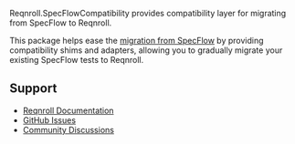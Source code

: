 ﻿Reqnroll.SpecFlowCompatibility provides compatibility layer for migrating from SpecFlow to Reqnroll.

This package helps ease the [migration from SpecFlow](https://docs.reqnroll.net/latest/guides/migrating-from-specflow.html) by providing compatibility shims and adapters, allowing you to gradually migrate your existing SpecFlow tests to Reqnroll.

## Support

- [Reqnroll Documentation](https://docs.reqnroll.net/)
- [GitHub Issues](https://github.com/reqnroll/Reqnroll/issues)
- [Community Discussions](https://github.com/reqnroll/Reqnroll/discussions)